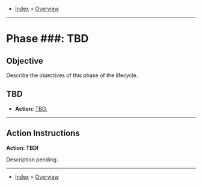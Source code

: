 - [Index](../index.md) > [Overview](overview.md)

---

<a id="phase#"></a>

# Phase ###: TBD

## Objective

Describe the objectives of this phase of the lifecycle.

<a id="actions"></a>

## TBD

- **Action:** [TBD.](#action1)

---

<a id="instructions"></a>

## Action Instructions

<a id="action1"></a>

**Action: TBDI**

Description pending.

---

- [Index](../index.md) > [Overview](overview.md)
